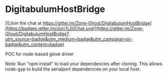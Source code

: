 DigitabulumHostBridge
=====================

[![Join the chat at https://gitter.im/Zone-Ghost/DigitabulumHostBridge](https://badges.gitter.im/Join%20Chat.svg)](https://gitter.im/Zone-Ghost/DigitabulumHostBridge?utm_source=badge&utm_medium=badge&utm_campaign=pr-badge&utm_content=badge)

POC for node-based glove driver

Note:
Run "npm install" to load your dependencies after cloning.
This allows node-gyp to build the serialport dependencies on your local host.